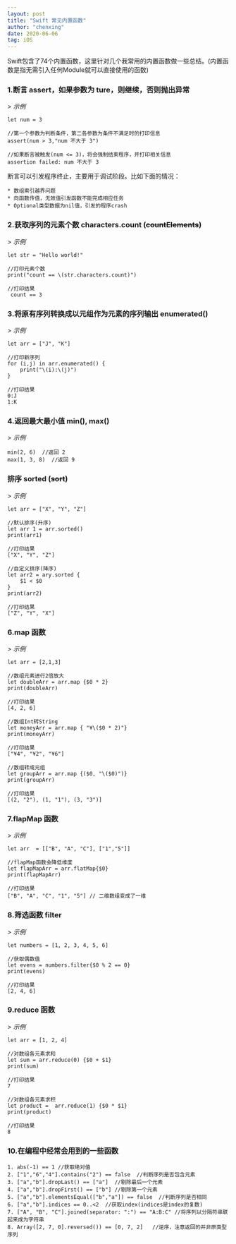 ```yaml
---
layout: post
title: "Swift 常见内置函数"
author: "chenxing"
date: 2020-06-06
tag: iOS
---
```


Swift包含了74个内置函数，这里针对几个我常用的内置函数做一些总结。(内置函数是指无需引入任何Module就可以直接使用的函数)

### 1.断言 assert，如果参数为 ture，则继续，否则抛出异常

*> 示例*

```
let num = 3

//第一个参数为判断条件，第二各参数为条件不满足时的打印信息
assert(num > 3,"num 不大于 3")

//如果断言被触发(num <= 3)，将会强制结束程序，并打印相关信息
assertion failed: num 不大于 3
```

断言可以引发程序终止，主要用于调试阶段。比如下面的情况：

```
* 数组索引越界问题
* 向函数传值，无效值引发函数不能完成相应任务
* Optional类型数据为nil值，引发的程序crash
```

### 2.获取序列的元素个数 characters.count (~~countElements~~)

*> 示例*

```
let str = "Hello world!"

//打印元素个数
print("count == \(str.characters.count)")

//打印结果
 count == 3
```

### 3.将原有序列转换成以元组作为元素的序列输出 enumerated()

*> 示例*

```
let arr = ["J", "K"]

//打印新序列
for (i,j) in arr.enumerated() {
    print("\(i):\(j)")
}

//打印结果
0:J
1:K
````

### 4.返回最大最小值 min(), max()

*> 示例*

```
min(2, 6)  //返回 2
max(1, 3, 8)  //返回 9
```

### 排序 sorted (~~sort~~)

*> 示例*

```
let arr = ["X", "Y", "Z"]

//默认排序(升序)
let arr 1 = arr.sorted()
print(arr1)

//打印结果
["X", "Y", "Z"]

//自定义排序(降序)
let arr2 = ary.sorted {
    $1 < $0
}
print(arr2)

//打印结果
["Z", "Y", "X"]
```

### 6.map 函数

*> 示例*

```
let arr = [2,1,3]

//数组元素进行2倍放大
let doubleArr = arr.map {$0 * 2}
print(doubleArr)

//打印结果
[4, 2, 6]

//数组Int转String
let moneyArr = arr.map { "¥\($0 * 2)"}
print(moneyArr)

//打印结果
["¥4", "¥2", "¥6"]

//数组转成元组
let groupArr = arr.map {($0, "\($0)")}
print(groupArr)

//打印结果
[(2, "2"), (1, "1"), (3, "3")]
```

### 7.flapMap 函数

*> 示例*

```
let arr  = [["B", "A", "C"], ["1","5"]]

//flapMap函数会降低维度
let flapMapArr = arr.flatMap{$0}
print(flapMapArr)

//打印结果
["B", "A", "C", "1", "5"] // 二维数组变成了一维
```

### 8.筛选函数 filter

*> 示例*

```
let numbers = [1, 2, 3, 4, 5, 6]

//获取偶数值
let evens = numbers.filter{$0 % 2 == 0}
print(evens)

//打印结果
[2, 4, 6]
```

### 9.reduce 函数

*> 示例*

```
let arr = [1, 2, 4]

//对数组各元素求和
let sum = arr.reduce(0) {$0 + $1}
print(sum)

//打印结果
7

//对数组各元素求积
let product =  arr.reduce(1) {$0 * $1}
print(product)

//打印结果
8
```

### 10.在编程中经常会用到的一些函数

```
1. abs(-1) == 1 //获取绝对值
2. ["1","6","4"].contains("2") == false  //判断序列是否包含元素
3. ["a","b"].dropLast() == ["a"]  //剔除最后一个元素
4. ["a","b"].dropFirst() == ["b"] //剔除第一个元素
5. ["a","b"].elementsEqual(["b","a"]) == false  //判断序列是否相同
6. ["a","b"].indices == 0..<2  //获取index(indices是index的复数)
7. ["A", "B", "C"].joined(separator: ":") == "A:B:C" //将序列以分隔符串联起来成为字符串
8. Array([2, 7, 0].reversed()) == [0, 7, 2]   //逆序，注意返回的并非原类型序列
```
